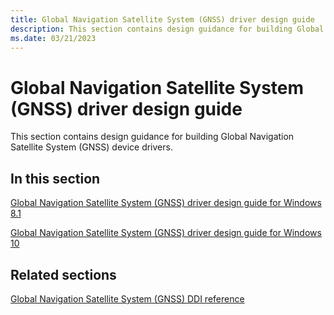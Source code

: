 ```yaml
---
title: Global Navigation Satellite System (GNSS) driver design guide
description: This section contains design guidance for building Global Navigation Satellite System (GNSS) device drivers.
ms.date: 03/21/2023
---
```


# Global Navigation Satellite System (GNSS) driver design guide

This section contains design guidance for building Global Navigation Satellite System (GNSS) device drivers.

## In this section

[Global Navigation Satellite System (GNSS) driver design guide for Windows 8.1](gnss-driver-design-guide-for-windows-8-1.md)

[Global Navigation Satellite System (GNSS) driver design guide for Windows 10](gnss-driver-design-guide-for-windows-10.md)

## Related sections

[Global Navigation Satellite System (GNSS) DDI reference](/windows-hardware/drivers/ddi/gnssdriver/index)
